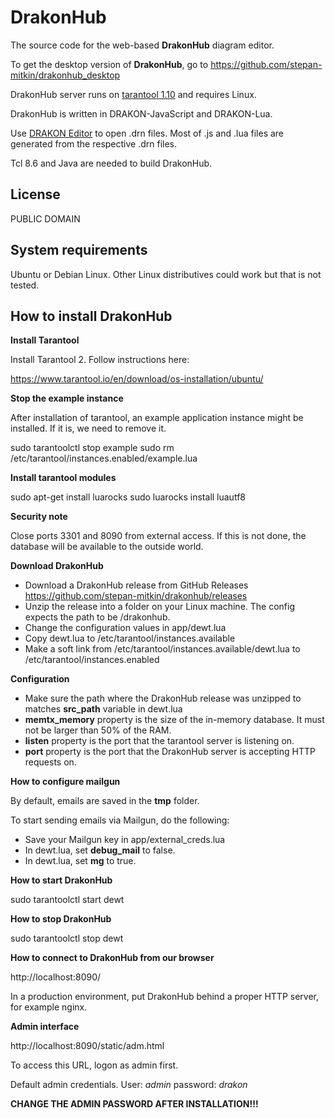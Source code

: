 # DrakonHub

The source code for the web-based **DrakonHub** diagram editor.

To get the desktop version of **DrakonHub**, go to https://github.com/stepan-mitkin/drakonhub_desktop

DrakonHub server runs on [tarantool 1.10](https://www.tarantool.io) and requires Linux.

DrakonHub is written in DRAKON-JavaScript and DRAKON-Lua.

Use [DRAKON Editor](https://github.com/stepan-mitkin/drakon_editor) to open .drn files.
Most of .js and .lua files are generated from the respective .drn files.

Tcl 8.6 and Java are needed to build DrakonHub.

## License

PUBLIC DOMAIN


## System requirements

Ubuntu or Debian Linux. Other Linux distributives could work but that is not tested.

## How to install DrakonHub



**Install Tarantool**

Install Tarantool 2. Follow instructions here:

https://www.tarantool.io/en/download/os-installation/ubuntu/

**Stop the example instance**

After installation of tarantool, an example application instance might be installed.
If it is, we need to remove it.

sudo tarantoolctl stop example
sudo rm /etc/tarantool/instances.enabled/example.lua


**Install tarantool modules**

sudo apt-get install luarocks
sudo luarocks install luautf8


**Security note**

Close ports 3301 and 8090 from external access.
If this is not done, the database will be available to the outside world.

**Download DrakonHub**

- Download a DrakonHub release from GitHub Releases https://github.com/stepan-mitkin/drakonhub/releases
- Unzip the release into a folder on your Linux machine. The config expects the path to be /drakonhub.
- Change the configuration values in app/dewt.lua
- Copy dewt.lua to /etc/tarantool/instances.available
- Make a soft link from /etc/tarantool/instances.available/dewt.lua to /etc/tarantool/instances.enabled

**Configuration**

- Make sure the path where the DrakonHub release was unzipped to matches **src_path** variable in dewt.lua
- **memtx_memory** property is the size of the in-memory database. It must not be larger than 50% of the RAM.
- **listen** property is the port that the tarantool server is listening on.
- **port** property is the port that the DrakonHub server is accepting HTTP requests on.

**How to configure mailgun**

By default, emails are saved in the **tmp** folder.

To start sending emails via Mailgun, do the following:
- Save your Mailgun key in app/external_creds.lua
- In dewt.lua, set **debug_mail** to false.
- In dewt.lua, set **mg** to true.

**How to start DrakonHub**

sudo tarantoolctl start dewt

**How to stop DrakonHub**

sudo tarantoolctl stop dewt

**How to connect to DrakonHub from our browser**

http://localhost:8090/

In a production environment, put DrakonHub behind a proper HTTP server, for example nginx.

**Admin interface**

http://localhost:8090/static/adm.html

To access this URL, logon as admin first.

Default admin credentials. User: *admin* password: *drakon*

**CHANGE THE ADMIN PASSWORD AFTER INSTALLATION!!!**